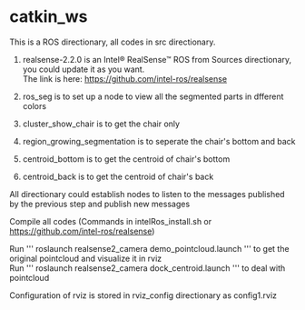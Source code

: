 # catkin_ws

This is a ROS directionary, all codes in src directionary.
1. realsense-2.2.0 is an Intel® RealSense™ ROS from Sources directionary, you could update it as you want.  
The link is here: https://github.com/intel-ros/realsense

2. ros_seg is to set up a node to view all the segmented parts in dfferent colors

3. cluster_show_chair is to get the chair only

4. region_growing_segmentation is to seperate the chair's bottom and back

5. centroid_bottom is to get the centroid of chair's bottom

6. centroid_back is to get the centroid of chair's back

All directionary could establish nodes to listen to the messages published by the previous step and publish new messages

Compile all codes (Commands in intelRos_install.sh or https://github.com/intel-ros/realsense)  

Run 
'''
roslaunch realsense2_camera demo_pointcloud.launch
'''
to get the original pointcloud and visualize it in rviz  
Run 
'''
roslaunch realsense2_camera dock_centroid.launch
'''
to deal with pointcloud  

Configuration of rviz is stored in rviz_config directionary as config1.rviz
